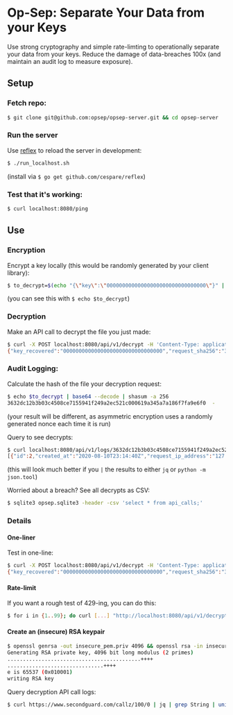 # Op-Sep: Separate Your Data from your Keys
Use strong cryptography and simple rate-limting to operationally separate your data from your keys.
Reduce the damage of data-breaches 100x (and maintain an audit log to measure exposure).

## Setup

### Fetch repo:
```bash
$ git clone git@github.com:opsep/opsep-server.git && cd opsep-server
```

### Run the server
Use [reflex](https://github.com/cespare/reflex) to reload the server in development:
```bash
$ ./run_localhost.sh
```
(install via `$ go get github.com/cespare/reflex`)

### Test that it's working:
```bash
$ curl localhost:8080/ping
```

## Use

### Encryption

Encrypt a key locally (this would be randomly generated by your client library):
```bash
$ to_decrypt=$(echo "{\"key\":\"00000000000000000000000000000000\"}" | openssl pkeyutl -encrypt -pubin -inkey insecure_certs/insecure_crt.pub -pkeyopt rsa_padding_mode:oaep -pkeyopt rsa_oaep_md:sha256 -pkeyopt rsa_mgf1_md:sha256 | base64)
```
(you can see this with `$ echo $to_decrypt`)

### Decryption

Make an API call to decrypt the file you just made:
```bash
$ curl -X POST localhost:8080/api/v1/decrypt -H 'Content-Type: application/json' -d '{"key_retrieval_ciphertext":"'$(echo $to_decrypt)'"}'
{"key_recovered":"00000000000000000000000000000000","request_sha256":"3632...e6f0","ratelimit_limit":100,"ratelimit_remaining":94,"ratelimit_resets_in":197}
```

### Audit Logging:
Calculate the hash of the file your decryption request:
```bash
$ echo $to_decrypt | base64 --decode | shasum -a 256
3632dc12b3b03c4508ce7155941f249a2ec521c000619a345a7a186f7fa9e6f0  -
```
(your result will be different, as asymmetric encryption uses a randomly generated nonce each time it is run)

Query to see decrypts:
```bash
$ curl localhost:8080/api/v1/logs/3632dc12b3b03c4508ce7155941f249a2ec521c000619a345a7a186f7fa9e6f0
[{"id":2,"created_at":"2020-08-10T23:14:40Z","request_ip_address":"127.0.0.1","request_user_agent":"curl/7.64.1"},{"id":3,"created_at":"2020-08-10T23:14:42Z","request_ip_address":"127.0.0.1","request_user_agent":"curl/7.64.1"}]
```
(this will look much better if you `|` the results to either `jq` or `python -m json.tool`)

Worried about a breach? See all decrypts as CSV:
```bash
$ sqlite3 opsep.sqlite3 -header -csv 'select * from api_calls;'
```

### Details

#### One-liner
Test in one-line:
```bash
$ curl -X POST localhost:8080/api/v1/decrypt -H 'Content-Type: application/json' -d '{"key_retrieval_ciphertext":"'$(echo "{\"key\":\"00000000000000000000000000000000\"}" | openssl pkeyutl -encrypt -pubin -inkey insecure_certs/insecure_crt.pub -pkeyopt rsa_padding_mode:oaep -pkeyopt rsa_oaep_md:sha256 -pkeyopt rsa_mgf1_md:sha256 | base64)'"}'
{"key_recovered":"00000000000000000000000000000000","request_sha256":"3632...e6f0","ratelimit_limit":100,"ratelimit_remaining":93,"ratelimit_resets_in":122}
```

#### Rate-limit
If you want a rough test of 429-ing, you can do this:
```bash
$ for i in {1..99}; do curl [...] "http://localhost:8080/api/v1/decrypt" ; done
```

#### Create an (insecure) RSA keypair
```bash
$ openssl genrsa -out insecure_pem.priv 4096 && openssl rsa -in insecure_pem.priv -pubout -out insecure_crt.pub
Generating RSA private key, 4096 bit long modulus (2 primes)
...........................................++++
...............................++++
e is 65537 (0x010001)
writing RSA key
```

Query decryption API call logs:
```bash
$ curl https://www.secondguard.com/callz/100/0 | jq | grep String | uniq
```
